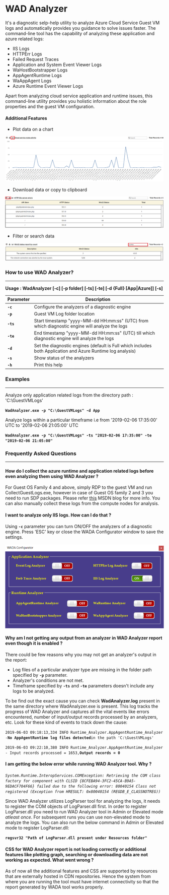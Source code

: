 # WAD Analyzer
It's a diagnostic selp-help utility to analyze Azure Cloud Service Guest VM logs and automatically provides you guidance to solve issues faster. The command-line tool has the capability of analyzing these application and azure related logs:

- IIS Logs
- HTTPErr Logs
- Failed Request Traces
- Application and System Event Viewer Logs
- WaHostBootstrapper Logs
- AppAgentRuntime Logs
- WaAppAgent Logs
- Azure Runtime Event Viewer Logs

Apart from analyzing cloud service application and runtime issues, this command-line utility provides you holistic information about the role properties and the guest VM configuration.

#### Additional Features

- Plot data on a chart

![Chart](https://github.com/prchanda/wada/blob/images/Chart.png)

- Download data or copy to clipboard

![CopyDownloadData](https://github.com/prchanda/wada/blob/images/CopyDownloadData.png)

- Filter or search data

![FilterSearch](https://github.com/prchanda/wada/blob/images/FilterData.png)

### How to use WAD Analyzer?
----------------------------

**Usage : WadAnalyzer [-c] [-p folder] [-ts] [-te] [-d {Full} [App|Azure]] [-s]**


| Parameter | Description |
| --- | --- |
| **`-c`** | Configure the analyzers of a diagnostic engine |
| **`-p`** | Guest VM Log folder location |
| **`-ts`** | Start timestamp "yyyy-MM-dd HH:mm:ss" (UTC) from which diagnostic engine will analyze the logs |
| **`-te`** | End timestamp "yyyy-MM-dd HH:mm:ss" (UTC) till which diagnostic engine will analyze the logs |
| **`-d`** |  Set the diagnostic engines (default is Full which includes both Application and Azure Runtime log analysis) |
| **`-s`** | Show status of the analyzers |
| **`-h`** | Print this help |


### Examples
------------

Analyze only application related logs from the directory path : 'C:\GuestVMLogs'

 **`WadAnalyzer.exe -p "C:\GuestVMLogs" -d App`**
 
Analyze logs within a particular timeframe i.e from '2019-02-06 17:35:00' UTC to '2019-02-06 21:05:00' UTC

 **`WadAnalyzer.exe -p "C:\GuestVMLogs" -ts "2019-02-06 17:35:00" -te "2019-02-06 21:05:00"`** 


### Frequently Asked Questions
------------------------------

#### How do I collect the azure runtime and application related logs before even analyzing them using WAD Analyzer ?

For Guest OS Family 4 and above, simply RDP to the guest VM and run CollectGuestLogs.exe, however in case of Guest OS family 2 and 3 you need to run SDP packages. Please refer [this](https://blogs.msdn.microsoft.com/kwill/2013/08/09/windows-azure-paas-compute-diagnostics-data/) MSDN blog for more info. You can also manually collect these logs from the compute nodes for analysis.

#### I want to analyze only IIS logs. How can I do that ?

Using **`-c`** parameter you can turn ON/OFF the analyzers of a diagnostic engine. Press 'ESC' key or close the WADA Configurator window to save the settings.

![WADA Configurator](https://github.com/prchanda/wada/blob/images/Configurator.png)

#### Why am I not getting any output from an analyzer in WAD Analyzer report even though it is enabled ?

There could be few reasons why you may not get an analyzer's output in the report:

- Log files of a particular analyzer type are missing in the folder path specified by **`-p`** parameter.
- Analyzer's conditions are not met.
- Timeframe specified by **`-ts`** and **`-te`** parameters doesn't include any logs to be analyzed.

To be find out the exact cause you can check **WadAnalyzer.log** present in the same directory where WadAnalyzer.exe is present. This log tracks the progress of WAD Analyzer and captures all the vital events like errors encountered, number of input/output records processed by an analyzers, etc. Look for these kind of events to track down the cause:

`2019-06-03 09:18:13,334 INFO Runtime_Analyzer.AppAgentRuntime_Analyzer -`**`No AppAgentRuntime log files detected`**`in the path 'C:\GuestVMLogs'`

`2019-06-03 09:22:10,380 INFO Runtime_Analyzer.AppAgentRuntime_Analyzer - Input records processed = 1653,`**`Output records = 0`**

#### I am getting the below error while running WAD Analyzer tool. Why ?

_`System.Runtime.InteropServices.COMException: Retrieving the COM class factory for component with CLSID {8CFEBA94-3FC2-45CA-B9A5-9EDACF704F66} failed due to the following error: 80040154 Class not registered (Exception from HRESULT: 0x80040154 (REGDB_E_CLASSNOTREG))`_

Since WAD Analyzer utilizes LogParser tool for analyzing the logs, it needs to register the COM objects of LogParser.dll first. In order to register LogParser.dll you need to run WAD Analyzer tool in Admin or Elevated mode _atleast once_. For subsequent runs you can use non-elevated mode to analyze the logs. You can also run the below command in Admin or Elevated mode to register LogParser.dll:

**`regsvr32 "Path of LogParser.dll present under Resources folder"`**

#### CSS for WAD Analyzer report is not loading correctly or additional features like plotting graph, searching or downloading data are not working as expected. What went wrong ?

As of now all the additional features and CSS are supported by resources that are externally hosted in CDN repositories. Hence the system from where you are running the tool must have internet connectivity so that the report generated by WADA tool works properly.
